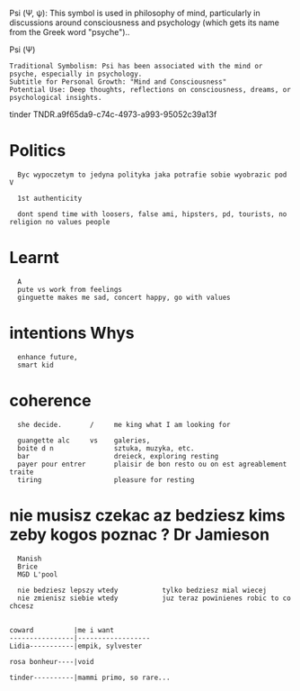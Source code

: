 Psi (Ψ, ψ): This symbol is used in philosophy of mind, particularly in discussions around consciousness and psychology (which gets its name from the Greek word "psyche")..

Psi (Ψ)

    Traditional Symbolism: Psi has been associated with the mind or psyche, especially in psychology.
    Subtitle for Personal Growth: "Mind and Consciousness"
    Potential Use: Deep thoughts, reflections on consciousness, dreams, or psychological insights.

tinder TNDR.a9f65da9-c74c-4973-a993-95052c39a13f



# Politics
      Byc wypoczetym to jedyna polityka jaka potrafie sobie wyobrazic pod V

      1st authenticity 
    
      dont spend time with loosers, false ami, hipsters, pd, tourists, no religion no values people

# Learnt
      A
      pute vs work from feelings 
      ginguette makes me sad, concert happy, go with values

# intentions Whys
      enhance future, 
      smart kid
# coherence
      she decide.       /     me king what I am looking for
 
      guangette alc     vs    galeries, 
      boite d n               sztuka, muzyka, etc. 
      bar                     dreieck, exploring resting
      payer pour entrer       plaisir de bon resto ou on est agreablement traite
      tiring                  pleasure for resting


# nie musisz czekac az bedziesz kims zeby kogos poznac ? Dr Jamieson
      Manish
      Brice
      MGD L'pool

      nie bedziesz lepszy wtedy           tylko bedziesz mial wiecej 
      nie zmienisz siebie wtedy           juz teraz powinienes robic to co chcesz


## 
    coward          |me i want
    ----------------|------------------
    Lidia-----------|empik, sylvester
    
    rosa bonheur----|void
    
    tinder----------|mammi primo, so rare...

